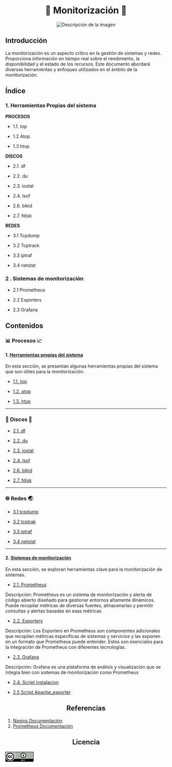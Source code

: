 <h1 align="center">🚦   Monitorización  🚦 </h1>

<p align="center">
  <img src="https://github.com/Scosrom/monitorizacion/assets/114906778/9f996f9a-9351-4f89-b220-05b1e5924d21" alt="Descripción de la imagen">
</p>


<h2> Introducción </h2>

La monitorización es un aspecto crítico en la gestión de sistemas y redes. Proporciona información en tiempo real sobre el rendimiento, la disponibilidad y el estado de los recursos. Este documento abordará diversas herramientas y enfoques utilizados en el ámbito de la monitorización.

## Índice

### 1. Herramientas Propias del sistema
   
  **PROCESOS**

 -  1.1. top
     
 -  1.2  Atop
     
 -  1.3  htop

  **DISCOS**

  - 2.1. df

  - 2.2. du

  - 2.3. iostat

  - 2.4. lsof

  - 2.6. blkid

  - 2.7. fdisk

  **REDES**

  - 3.1  Tcpdump

  - 3.2  Tcptrack

  - 3.3 iptraf

  - 3.4 netstat
   
### 2 . Sistemas de monitorización
     
  - 2.1  Prometheus
     
  - 2.2  Exporters
     
  - 2.3  Grafana
   
<h2> Contenidos  </h2>

### 📊 **Procesos** 📈

#### 1. [Herramientas propias del sistema](herramientas.md)

En esta sección, se presentan algunas herramientas propias del sistema que son útiles para la monitorización.

   - [1.1. top](top.md)
     
   - [1.2. atop](atop.md)

   - [1.3. htop](htop.md)
     
     
---

### 💽 **Discos** 💾

  - [2.1. df](discosh.md)

  - [2.2. du](discosh.md)

  - [2.3. iostat](discosh.md)

  - [2.4. lsof](discosh.md)

  - [2.6. blkid](discosh.md)

  - [2.7. fdisk](discosh.md)


---

### 🌐 **Redes** 🌏

  - [3.1 tcpdump](redes.md)
   
  - [3.2 tcptrak](redes.md)
   
  - [3.3 iptraf](redes.md)

  - [3.4 netstat](redes.md)
   
---

#### 2. [Sistemas de monitorización](herramientas.md)

En esta sección, se exploran herramientas clave para la monitorización de sistemas.

   - [2.1. Prometheus](prom.md)
     
Descripción: Prometheus es un sistema de monitorización y alerta de código abierto diseñado para gestionar entornos altamente dinámicos. Puede recopilar métricas de diversas fuentes, almacenarlas y permitir consultas y alertas basadas en esas métricas

   - [2.2. Exporters](exporters.md)

Descripción: Los Exporters en Prometheus son componentes adicionales que recopilan métricas específicas de sistemas y servicios y las exponen en un formato que Prometheus puede entender. Estos son esenciales para la integración de Prometheus con diferentes tecnologías.
   
   - [2.3. Grafana](graf.md)

Descripción: Grafana es una plataforma de análisis y visualización que se integra bien con sistemas de monitorización como Prometheus

   - [2.4. Script instalacion](pg.sh)

   - [2.5 Script Apache_exporter](ae.sh)

<h2 align="center">  Referencias  </h2>

1. [Nagios Documentación](https://assets.nagios.com/downloads/nagioscore/docs/nagioscore/4/en/)
2. [Prometheus Documentación](https://prometheus.io/docs/introduction/overview/)

<h2 align="center"> Licencia  </h2>

![licencia](/img/88x31.png)
